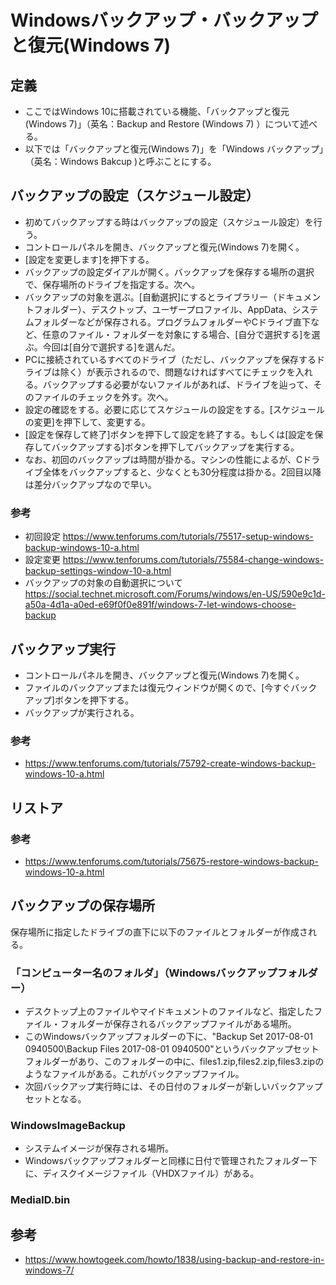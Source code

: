 ﻿# Windowsバックアップ・バックアップと復元(Windows 7)     

## 定義     
* ここではＷindows 10に搭載されている機能、「バックアップと復元(Windows 7)」（英名：Backup and Restore (Windows 7) ）について述べる。
* 以下では「バックアップと復元(Windows 7)」を「Ｗindows バックアップ」（英名：Windows Bakcup )と呼ぶことにする。

## バックアップの設定（スケジュール設定）     
* 初めてバックアップする時はバックアップの設定（スケジュール設定）を行う。
* コントロールパネルを開き、バックアップと復元(Windows 7)を開く。
* [設定を変更します]を押下する。
* バックアップの設定ダイアルが開く。バックアップを保存する場所の選択で、保存場所のドライブを指定する。次へ。
* バックアップの対象を選ぶ。[自動選択]にするとライブラリー（ドキュメントフォルダー）、デスクトップ、ユーザープロファイル、AppData、システムフォルダーなどが保存される。プログラムフォルダーやCドライブ直下など、任意のファイル・フォルダーを対象にする場合、[自分で選択する]を選ぶ。今回は[自分で選択する]を選んだ。
* PCに接続されているすべてのドライブ（ただし、バックアップを保存するドライブは除く）が表示されるので、問題なければすべてにチェックを入れる。バックアップする必要がないファイルがあれば、ドライブを辿って、そのファイルのチェックを外す。次へ。
* 設定の確認をする。必要に応じてスケジュールの設定をする。[スケジュールの変更]を押下して、変更する。
* [設定を保存して終了]ボタンを押下して設定を終了する。もしくは[設定を保存してバックアップする]ボタンを押下してバックアップを実行する。
* なお、初回のバックアップは時間が掛かる。マシンの性能によるが、Cドライブ全体をバックアップすると、少なくとも30分程度は掛かる。2回目以降は差分バックアップなので早い。

### 参考     
* 初回設定 https://www.tenforums.com/tutorials/75517-setup-windows-backup-windows-10-a.html
* 設定変更 https://www.tenforums.com/tutorials/75584-change-windows-backup-settings-window-10-a.html
* バックアップの対象の自動選択について https://social.technet.microsoft.com/Forums/windows/en-US/590e9c1d-a50a-4d1a-a0ed-e69f0f0e891f/windows-7-let-windows-choose-backup

## バックアップ実行     

* コントロールパネルを開き、バックアップと復元(Windows 7)を開く。
* ファイルのバックアップまたは復元ウィンドウが開くので、[今すぐバックアップ]ボタンを押下する。
* バックアップが実行される。

### 参考     
* https://www.tenforums.com/tutorials/75792-create-windows-backup-windows-10-a.html

## リストア     

### 参考     
* https://www.tenforums.com/tutorials/75675-restore-windows-backup-windows-10-a.html

## バックアップの保存場所     

保存場所に指定したドライブの直下に以下のファイルとフォルダーが作成される。

### 「コンピューター名のフォルダ」（Windowsバックアップフォルダー）     
* デスクトップ上のファイルやマイドキュメントのファイルなど、指定したファイル・フォルダーが保存されるバックアップファイルがある場所。
* このWindowsバックアップフォルダーの下に、"Backup Set 2017-08-01 0940500\Backup Files 2017-08-01 0940500"というバックアップセットフォルダーがあり、このフォルダーの中に、files1.zip,files2.zip,files3.zipのようなファイルがある。これがバックアップファイル。
* 次回バックアップ実行時には、その日付のフォルダーが新しいバックアップセットとなる。

### WindowsImageBackup     

* システムイメージが保存される場所。
* Windowsバックアップフォルダーと同様に日付で管理されたフォルダー下に、ディスクイメージファイル（VHDXファイル）がある。

### MedialD.bin     

## 参考     

* https://www.howtogeek.com/howto/1838/using-backup-and-restore-in-windows-7/
